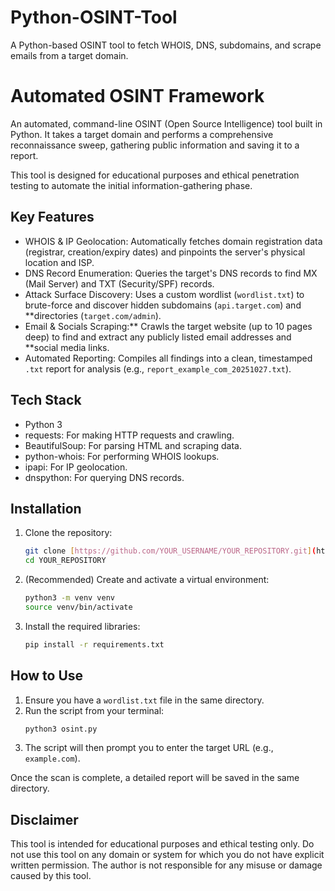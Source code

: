 # Python-OSINT-Tool
A Python-based OSINT tool to fetch WHOIS, DNS, subdomains, and scrape emails from a target domain.

# Automated OSINT Framework 

An automated, command-line OSINT (Open Source Intelligence) tool built in Python. It takes a target domain and performs a comprehensive reconnaissance sweep, gathering public information and saving it to a report.

This tool is designed for educational purposes and ethical penetration testing to automate the initial information-gathering phase.

## Key Features

* WHOIS & IP Geolocation: Automatically fetches domain registration data (registrar, creation/expiry dates) and pinpoints the server's physical location and ISP.
* DNS Record Enumeration: Queries the target's DNS records to find MX (Mail Server) and TXT (Security/SPF) records.
* Attack Surface Discovery: Uses a custom wordlist (`wordlist.txt`) to brute-force and discover hidden subdomains (`api.target.com`) and **directories (`target.com/admin`).
* Email & Socials Scraping:** Crawls the target website (up to 10 pages deep) to find and extract any publicly listed email addresses and **social media links.
* Automated Reporting: Compiles all findings into a clean, timestamped `.txt` report for analysis (e.g., `report_example_com_20251027.txt`).

## Tech Stack

* Python 3
* requests: For making HTTP requests and crawling.
* BeautifulSoup: For parsing HTML and scraping data.
* python-whois: For performing WHOIS lookups.
* ipapi: For IP geolocation.
* dnspython: For querying DNS records.

## Installation

1. Clone the repository:
    ```bash
    git clone [https://github.com/YOUR_USERNAME/YOUR_REPOSITORY.git](https://github.com/YOUR_USERNAME/YOUR_REPOSITORY.git)
    cd YOUR_REPOSITORY
    ```

2.  (Recommended) Create and activate a virtual environment:
    ```bash
    python3 -m venv venv
    source venv/bin/activate
    ```

3.  Install the required libraries:
    ```bash
    pip install -r requirements.txt
    ```

## How to Use

1.  Ensure you have a `wordlist.txt` file in the same directory.
2.  Run the script from your terminal:
    ```bash
    python3 osint.py
    ```
3.  The script will then prompt you to enter the target URL (e.g., `example.com`).

Once the scan is complete, a detailed report will be saved in the same directory.

## Disclaimer

This tool is intended for educational purposes and ethical testing only. Do not use this tool on any domain or system for which you do not have explicit written permission. The author is not responsible for any misuse or damage caused by this tool.
